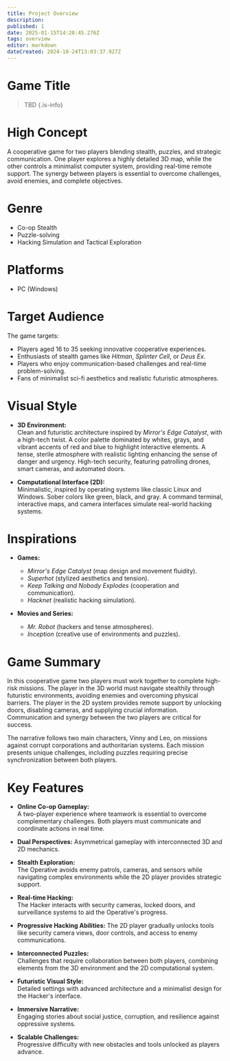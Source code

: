 ```yaml
---
title: Project Overview
description: 
published: 1
date: 2025-01-15T14:28:45.276Z
tags: overview
editor: markdown
dateCreated: 2024-10-24T13:03:37.927Z
---
```


# Game Title

> TBD
{.is-info}

# High Concept

A cooperative game for two players blending stealth, puzzles, and strategic communication. One player explores a highly detailed 3D map, while the other controls a minimalist computer system, providing real-time remote support. The synergy between players is essential to overcome challenges, avoid enemies, and complete objectives.

# Genre

- Co-op Stealth
- Puzzle-solving
- Hacking Simulation and Tactical Exploration

# Platforms

- PC (Windows)

# Target Audience

The game targets:
- Players aged 16 to 35 seeking innovative cooperative experiences.
- Enthusiasts of stealth games like *Hitman*, *Splinter Cell*, or *Deus Ex*.
- Players who enjoy communication-based challenges and real-time problem-solving.
- Fans of minimalist sci-fi aesthetics and realistic futuristic atmospheres.

# Visual Style

- **3D Environment:**  
Clean and futuristic architecture inspired by *Mirror's Edge Catalyst*, with a high-tech twist. A color palette dominated by whites, grays, and vibrant accents of red and blue to highlight interactive elements. A tense, sterile atmosphere with realistic lighting enhancing the sense of danger and urgency. High-tech security, featuring patrolling drones, smart cameras, and automated doors.  

- **Computational Interface (2D):**  
Minimalistic, inspired by operating systems like classic Linux and Windows. Sober colors like green, black, and gray. A command terminal, interactive maps, and camera interfaces simulate real-world hacking systems.  

# Inspirations

- **Games:**  
  - *Mirror's Edge Catalyst* (map design and movement fluidity).  
  - *Superhot* (stylized aesthetics and tension).  
  - *Keep Talking and Nobody Explodes* (cooperation and communication).  
  - *Hacknet* (realistic hacking simulation).  

- **Movies and Series:**  
  - *Mr. Robot* (hackers and tense atmospheres).  
  - *Inception* (creative use of environments and puzzles).  

# Game Summary

In this cooperative game  two players must work together to complete high-risk missions. The player in the 3D world must navigate stealthily through futuristic environments, avoiding enemies and overcoming physical barriers. The player in the 2D system provides remote support by unlocking doors, disabling cameras, and supplying crucial information. Communication and synergy between the two players are critical for success.

The narrative follows two main characters, Vinny and Leo, on missions against corrupt corporations and authoritarian systems. Each mission presents unique challenges, including puzzles requiring precise synchronization between both players.

# Key Features

- **Online Co-op Gameplay:**  
  A two-player experience where teamwork is essential to overcome complementary challenges. Both players must communicate and coordinate actions in real time.

- **Dual Perspectives:**
  Asymmetrical gameplay with interconnected 3D and 2D mechanics.

- **Stealth Exploration:**  
  The Operative avoids enemy patrols, cameras, and sensors while navigating complex environments while the 2D player provides strategic support.

- **Real-time Hacking:**  
  The Hacker interacts with security cameras, locked doors, and surveillance systems to aid the Operative's progress.
  
- **Progressive Hacking Abilities:**
  The 2D player gradually unlocks tools like security camera views, door controls, and access to enemy communications.

- **Interconnected Puzzles:**  
  Challenges that require collaboration between both players, combining elements from the 3D environment and the 2D computational system.

- **Futuristic Visual Style:**  
  Detailed settings with advanced architecture and a minimalist design for the Hacker's interface.

- **Immersive Narrative:**  
  Engaging stories about social justice, corruption, and resilience against oppressive systems.

- **Scalable Challenges:**  
  Progressive difficulty with new obstacles and tools unlocked as players advance.